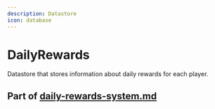 ```yaml
---
description: Datastore
icon: database
---
```


# DailyRewards

Datastore that stores information about daily rewards for each player.



## Part of [daily-rewards-system.md](../../systems/systems/rewards/daily-rewards-system.md "mention")

